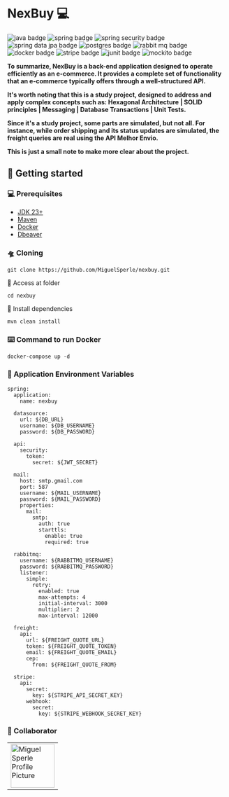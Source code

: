 <h1>NexBuy 💻</h1>

<p>
    <img src="https://img.shields.io/badge/java-%23ED8B00.svg?style=for-the-badge&logo=openjdk&logoColor=white" alt="java badge"/>
    <img src="https://img.shields.io/badge/SpringBoot-6DB33F?style=for-the-badge&logo=spring&logoColor=white" alt="spring badge"/>
    <img src="https://img.shields.io/badge/Spring%20Security-6DB33F?style=for-the-badge&logo=springsecurity&logoColor=white" alt="spring security badge" />
    <img src="https://img.shields.io/badge/Spring_data_jpa-6DB33F?style=for-the-badge&logo=SpringSecurity&logoColor=white" alt="spring data jpa badge" />
    <img src="https://img.shields.io/badge/postgres-%23316192.svg?style=for-the-badge&logo=postgresql&logoColor=white" alt="postgres badge"/>
    <img src="https://img.shields.io/badge/-rabbitmq-%23FF6600?style=for-the-badge&logo=rabbitmq&logoColor=white" alt="rabbit mq badge"/>
    <img src="https://img.shields.io/badge/docker-%230db7ed.svg?style=for-the-badge&logo=docker&logoColor=white" alt="docker badge"/>
    <img src="https://img.shields.io/badge/Stripe-5851DD?style=for-the-badge&logo=stripe&logoColor=white&colorB=blue" alt="stripe badge"/>
    <img src="https://img.shields.io/badge/junit-%23E33332?style=for-the-badge&logo=junit5&logoColor=white" alt="junit badge"/>
    <img src="https://img.shields.io/badge/Mockito-green?style=for-the-badge&&logo=mockito&logoColor=white" alt="mockito badge" />
</p>

<p>
    <b>
        To summarize, NexBuy is a back-end application designed to operate efficiently as an e-commerce. 
        It provides a complete set of functionality that an e-commerce typically offers through a well-structured API.
    </b>
</p>

<p>
    <b>
        It's worth noting that this is a study project, designed to address and apply complex concepts such as: 
        Hexagonal Architecture | SOLID principles | Messaging | Database Transactions | Unit Tests.
    </b>
</p>

<p>
    <b>
        Since it's a study project, some parts are simulated, but not all. For instance, 
        while order shipping and its status updates are simulated, the freight queries are real using the API Melhor Envio.
    </b>
</p>

<p>
    <b>
       This is just a small note to make more clear about the project.
    </b>
</p>

<h2>🚀 Getting started</h2>

<h3>💻 Prerequisites</h3>

- [JDK 23+](https://www.oracle.com/br/java/technologies/downloads/)
- [Maven](https://maven.apache.org/download.cgi)
- [Docker](https://docs.docker.com/)
- [Dbeaver](https://dbeaver.io/)

<h3>🛸 Cloning</h3>

```
git clone https://github.com/MiguelSperle/nexbuy.git
```

📂 Access at folder

```
cd nexbuy
```

📡 Install dependencies

```
mvn clean install
```

<h3>⌨️ Command to run Docker</h3>

```
docker-compose up -d
```

<h3>🔑 Application Environment Variables</h3>

```
spring:
  application:
    name: nexbuy

  datasource:
    url: ${DB_URL}
    username: ${DB_USERNAME}
    password: ${DB_PASSWORD}

  api:
    security:
      token:
        secret: ${JWT_SECRET}

  mail:
    host: smtp.gmail.com
    port: 587
    username: ${MAIL_USERNAME}
    password: ${MAIL_PASSWORD}
    properties:
      mail:
        smtp:
          auth: true
          starttls:
            enable: true
            required: true

  rabbitmq:
    username: ${RABBITMQ_USERNAME}
    password: ${RABBITMQ_PASSWORD}
    listener:
      simple:
        retry:
          enabled: true
          max-attempts: 4
          initial-interval: 3000
          multiplier: 2
          max-interval: 12000

  freight:
    api:
      url: ${FREIGHT_QUOTE_URL}
      token: ${FREIGHT_QUOTE_TOKEN}
      email: ${FREIGHT_QUOTE_EMAIL}
      cep:
        from: ${FREIGHT_QUOTE_FROM}

  stripe:
    api:
      secret:
        key: ${STRIPE_API_SECRET_KEY}
      webhook:
        secret:
          key: ${STRIPE_WEBHOOK_SECRET_KEY}
```

<h3>🤝 Collaborator</h3>

<table>
  <tr>
    <td>
      <a href="https://github.com/MiguelSperle">
        <img src="https://avatars.githubusercontent.com/u/102910354?v=4" width="100px;" alt="Miguel Sperle Profile Picture"/><br>
      </a>
    </td>
  </tr>
</table>